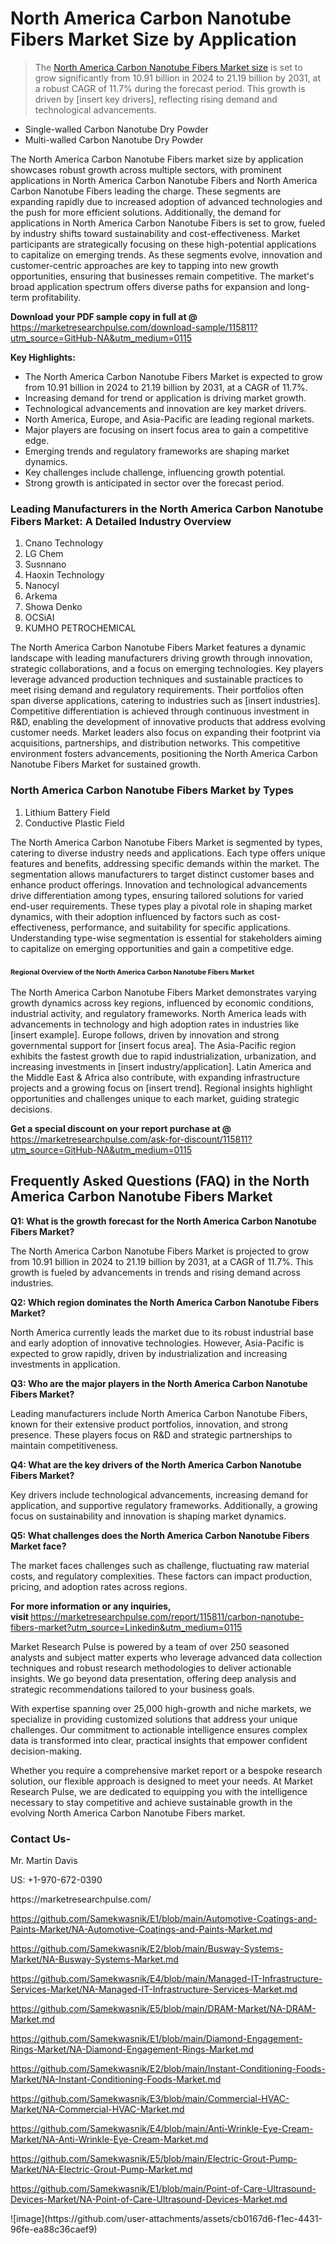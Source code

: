 <h1>North America Carbon Nanotube Fibers Market&nbsp;Size by Application</h1><blockquote><p>The <a href="https://marketresearchpulse.com/download-sample/115811?utm_source=GitHub-NA&amp;utm_medium=0115">North America Carbon Nanotube Fibers Market size</a> is set to grow significantly from 10.91 billion in 2024 to 21.19 billion by 2031, at a robust CAGR of 11.7% during the forecast period. This growth is driven by [insert key drivers], reflecting rising demand and technological advancements.</p></blockquote><ul><li>Single-walled Carbon Nanotube Dry Powder<li> Multi-walled Carbon Nanotube Dry Powder</li></ul><p>The North America Carbon Nanotube Fibers market size by application showcases robust growth across multiple sectors, with prominent applications in North America Carbon Nanotube Fibers and North America Carbon Nanotube Fibers leading the charge. These segments are expanding rapidly due to increased adoption of advanced technologies and the push for more efficient solutions. Additionally, the demand for applications in North America Carbon Nanotube Fibers is set to grow, fueled by industry shifts toward sustainability and cost-effectiveness. Market participants are strategically focusing on these high-potential applications to capitalize on emerging trends. As these segments evolve, innovation and customer-centric approaches are key to tapping into new growth opportunities, ensuring that businesses remain competitive. The market's broad application spectrum offers diverse paths for expansion and long-term profitability.</p><p><strong>Download your PDF sample copy in full at @ </strong><a href="https://marketresearchpulse.com/download-sample/115811?utm_source=GitHub-NA&amp;utm_medium=0115">https://marketresearchpulse.com/download-sample/115811?utm_source=GitHub-NA&amp;utm_medium=0115</a></p><p><strong>Key Highlights: </strong></p><ul><li>The North America Carbon Nanotube Fibers Market is expected to grow from 10.91 billion in 2024 to 21.19 billion by 2031, at a CAGR of 11.7%.</li><li>Increasing demand for trend or application is driving market growth.</li><li>Technological advancements and innovation are key market drivers.</li><li>North America, Europe, and Asia-Pacific are leading regional markets.</li><li>Major players are focusing on insert focus area to gain a competitive edge.</li><li>Emerging trends and regulatory frameworks are shaping market dynamics.</li><li>Key challenges include challenge, influencing growth potential.</li><li>Strong growth is anticipated in sector over the forecast period.</li></ul><h3>Leading Manufacturers in the North America Carbon Nanotube Fibers Market: A Detailed Industry Overview</h3><ol><li>Cnano Technology</li><li>LG Chem</li><li>Susnnano</li><li>Haoxin Technology</li><li>Nanocyl</li><li>Arkema</li><li>Showa Denko</li><li>OCSiAI</li><li>KUMHO PETROCHEMICAL</li></ol><div class="flex max-w-full flex-col flex-grow"><div class="min-h-8 text-message flex w-full flex-col items-end gap-2 whitespace-normal break-words [.text-message+&amp;]:mt-5" dir="auto" data-message-author-role="assistant" data-message-id="fd8432e4-4910-450d-b182-61b7bfb0a01f" data-message-model-slug="gpt-4o"><div class="flex w-full flex-col gap-1 empty:hidden first:pt-[3px]"><div class="markdown prose w-full break-words dark:prose-invert light"><p>The North America Carbon Nanotube Fibers Market features a dynamic landscape with leading manufacturers driving growth through innovation, strategic collaborations, and a focus on emerging technologies. Key players leverage advanced production techniques and sustainable practices to meet rising demand and regulatory requirements. Their portfolios often span diverse applications, catering to industries such as [insert industries]. Competitive differentiation is achieved through continuous investment in R&amp;D, enabling the development of innovative products that address evolving customer needs. Market leaders also focus on expanding their footprint via acquisitions, partnerships, and distribution networks. This competitive environment fosters advancements, positioning the North America Carbon Nanotube Fibers Market for sustained growth.</p></div></div></div></div><h3>North America Carbon Nanotube Fibers Market by Types</h3><ol><li>Lithium Battery Field<li> Conductive Plastic Field</li></ol><div class="flex max-w-full flex-col flex-grow"><div class="min-h-8 text-message flex w-full flex-col items-end gap-2 whitespace-normal break-words [.text-message+&amp;]:mt-5" dir="auto" data-message-author-role="assistant" data-message-id="084470be-0bb7-4664-bddf-5156b4f41249" data-message-model-slug="gpt-4o-mini"><div class="flex w-full flex-col gap-1 empty:hidden first:pt-[3px]"><div class="markdown prose w-full break-words dark:prose-invert light"><p>The North America Carbon Nanotube Fibers Market is segmented by types, catering to diverse industry needs and applications. Each type offers unique features and benefits, addressing specific demands within the market. The segmentation allows manufacturers to target distinct customer bases and enhance product offerings. Innovation and technological advancements drive differentiation among types, ensuring tailored solutions for varied end-user requirements. These types play a pivotal role in shaping market dynamics, with their adoption influenced by factors such as cost-effectiveness, performance, and suitability for specific applications. Understanding type-wise segmentation is essential for stakeholders aiming to capitalize on emerging opportunities and gain a competitive edge.</p></div></div></div></div><h3><span style="font-size: 11px;">Regional Overview of the North America Carbon Nanotube Fibers Market</span></h3><div class="flex max-w-full flex-col flex-grow"><div class="min-h-8 text-message flex w-full flex-col items-end gap-2 whitespace-normal break-words [.text-message+&amp;]:mt-5" dir="auto" data-message-author-role="assistant" data-message-id="e9038762-ce64-4e30-91c9-9bd413514231" data-message-model-slug="gpt-4o-mini"><div class="flex w-full flex-col gap-1 empty:hidden first:pt-[3px]"><div class="markdown prose w-full break-words dark:prose-invert light"><p>The North America Carbon Nanotube Fibers Market demonstrates varying growth dynamics across key regions, influenced by economic conditions, industrial activity, and regulatory frameworks. North America leads with advancements in technology and high adoption rates in industries like [insert example]. Europe follows, driven by innovation and strong governmental support for [insert focus area]. The Asia-Pacific region exhibits the fastest growth due to rapid industrialization, urbanization, and increasing investments in [insert industry/application]. Latin America and the Middle East &amp; Africa also contribute, with expanding infrastructure projects and a growing focus on [insert trend]. Regional insights highlight opportunities and challenges unique to each market, guiding strategic decisions.</p></div></div></div></div><p><strong>Get a special discount on your report purchase at @ </strong><a href="https://marketresearchpulse.com/ask-for-discount/115811?utm_source=GitHub-NA&amp;utm_medium=0115">https://marketresearchpulse.com/ask-for-discount/115811?utm_source=GitHub-NA&amp;utm_medium=0115</a></p><h2>Frequently Asked Questions (FAQ) in the North America Carbon Nanotube Fibers Market</h2><p><strong>Q1: What is the growth forecast for the North America Carbon Nanotube Fibers Market?</strong></p><p>The North America Carbon Nanotube Fibers Market is projected to grow from 10.91 billion in 2024 to 21.19 billion by 2031, at a CAGR of 11.7%. This growth is fueled by advancements in trends and rising demand across industries.</p><p><strong>Q2: Which region dominates the North America Carbon Nanotube Fibers Market?</strong></p><p>North America currently leads the market due to its robust industrial base and early adoption of innovative technologies. However, Asia-Pacific is expected to grow rapidly, driven by industrialization and increasing investments in application.</p><p><strong>Q3: Who are the major players in the North America Carbon Nanotube Fibers Market?</strong></p><p>Leading manufacturers include North America Carbon Nanotube Fibers, known for their extensive product portfolios, innovation, and strong presence. These players focus on R&amp;D and strategic partnerships to maintain competitiveness.</p><p><strong>Q4: What are the key drivers of the North America Carbon Nanotube Fibers Market?</strong></p><p>Key drivers include technological advancements, increasing demand for application, and supportive regulatory frameworks. Additionally, a growing focus on sustainability and innovation is shaping market dynamics.</p><p><strong>Q5: What challenges does the North America Carbon Nanotube Fibers Market face?</strong></p><p>The market faces challenges such as challenge, fluctuating raw material costs, and regulatory complexities. These factors can impact production, pricing, and adoption rates across regions.</p><p><strong>For more information or any inquiries, visit&nbsp;</strong><a href="https://marketresearchpulse.com/report/115811/carbon-nanotube-fibers-market?utm_source=Linkedin&utm_medium=0115">https://marketresearchpulse.com/report/115811/carbon-nanotube-fibers-market?utm_source=Linkedin&utm_medium=0115</a></p><p>Market Research Pulse is powered by a team of over 250 seasoned analysts and subject matter experts who leverage advanced data collection techniques and robust research methodologies to deliver actionable insights. We go beyond data presentation, offering deep analysis and strategic recommendations tailored to your business goals.</p><p>With expertise spanning over 25,000 high-growth and niche markets, we specialize in providing customized solutions that address your unique challenges. Our commitment to actionable intelligence ensures complex data is transformed into clear, practical insights that empower confident decision-making.</p><p>Whether you require a comprehensive market report or a bespoke research solution, our flexible approach is designed to meet your needs. At Market Research Pulse, we are dedicated to equipping you with the intelligence necessary to stay competitive and achieve sustainable growth in the evolving North America Carbon Nanotube Fibers market.</p><h3><strong>Contact Us-</strong></h3><p>Mr. Martin Davis</p><p>US: +1-970-672-0390</p><p>https://marketresearchpulse.com/</p><p><a href="https://github.com/Samekwasnik/E1/blob/main/Automotive-Coatings-and-Paints-Market/NA-Automotive-Coatings-and-Paints-Market.md">https://github.com/Samekwasnik/E1/blob/main/Automotive-Coatings-and-Paints-Market/NA-Automotive-Coatings-and-Paints-Market.md</a></p><p><a href="https://github.com/Samekwasnik/E2/blob/main/Busway-Systems-Market/NA-Busway-Systems-Market.md">https://github.com/Samekwasnik/E2/blob/main/Busway-Systems-Market/NA-Busway-Systems-Market.md</a></p><p><a href="https://github.com/Samekwasnik/E4/blob/main/Managed-IT-Infrastructure-Services-Market/NA-Managed-IT-Infrastructure-Services-Market.md">https://github.com/Samekwasnik/E4/blob/main/Managed-IT-Infrastructure-Services-Market/NA-Managed-IT-Infrastructure-Services-Market.md</a></p><p><a href="https://github.com/Samekwasnik/E5/blob/main/DRAM-Market/NA-DRAM-Market.md">https://github.com/Samekwasnik/E5/blob/main/DRAM-Market/NA-DRAM-Market.md</a></p><p><a href="https://github.com/Samekwasnik/E1/blob/main/Diamond-Engagement-Rings-Market/NA-Diamond-Engagement-Rings-Market.md">https://github.com/Samekwasnik/E1/blob/main/Diamond-Engagement-Rings-Market/NA-Diamond-Engagement-Rings-Market.md</a></p><p><a href="https://github.com/Samekwasnik/E2/blob/main/Instant-Conditioning-Foods-Market/NA-Instant-Conditioning-Foods-Market.md">https://github.com/Samekwasnik/E2/blob/main/Instant-Conditioning-Foods-Market/NA-Instant-Conditioning-Foods-Market.md</a></p><p><a href="https://github.com/Samekwasnik/E3/blob/main/Commercial-HVAC-Market/NA-Commercial-HVAC-Market.md">https://github.com/Samekwasnik/E3/blob/main/Commercial-HVAC-Market/NA-Commercial-HVAC-Market.md</a></p><p><a href="https://github.com/Samekwasnik/E4/blob/main/Anti-Wrinkle-Eye-Cream-Market/NA-Anti-Wrinkle-Eye-Cream-Market.md">https://github.com/Samekwasnik/E4/blob/main/Anti-Wrinkle-Eye-Cream-Market/NA-Anti-Wrinkle-Eye-Cream-Market.md</a></p><p><a href="https://github.com/Samekwasnik/E5/blob/main/Electric-Grout-Pump-Market/NA-Electric-Grout-Pump-Market.md">https://github.com/Samekwasnik/E5/blob/main/Electric-Grout-Pump-Market/NA-Electric-Grout-Pump-Market.md</a></p><p><a href="https://github.com/Samekwasnik/E1/blob/main/Point-of-Care-Ultrasound-Devices-Market/NA-Point-of-Care-Ultrasound-Devices-Market.md">https://github.com/Samekwasnik/E1/blob/main/Point-of-Care-Ultrasound-Devices-Market/NA-Point-of-Care-Ultrasound-Devices-Market.md</a></p>
![image](https://github.com/user-attachments/assets/cb0167d6-f1ec-4431-96fe-ea88c36caef9)
